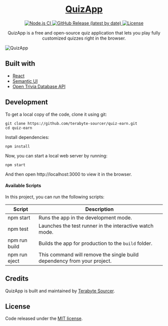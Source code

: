 <h1 align="center">
  <a href="https://terabyte-sourcer.github.io/quiz-earn/">
    QuizApp
  </a>
</h1>

<p align="center">
  <a href="https://github.com/terabyte-sourcer/quiz-earn/actions?query=workflow%3A%22Node.js+CI%22">
    <img src="https://github.com/terabyte-sourcer/quiz-earn/workflows/Node.js%20CI/badge.svg" alt="Node.js CI" />
  </a>
  <a href="https://github.com/terabyte-sourcer/quiz-earn/releases">
    <img src="https://img.shields.io/github/v/release/terabyte-sourcer/quiz-earn" alt="GitHub Release (latest by date)" />
  </a>
  <a href="https://github.com/terabyte-sourcer/quiz-earn/blob/master/LICENSE">
    <img src="https://img.shields.io/github/license/terabyte-sourcer/quiz-earn" alt="License" />
  </a>
</p>

<p align="center">
  QuizApp is a free and open-source quiz application that lets you play fully customized quizzes right in the browser.
</p>

![QuizApp](https://github.com/terabyte-sourcer/quiz-earn/assets/48409548/22e9696d-bab4-4aa5-a028-4a4f9ce71777)

## Built with

- [React](http://react.dev)
- [Semantic UI](https://semantic-ui.com)
- [Open Trivia Database API](https://opentdb.com/api_config.php)

## Development

To get a local copy of the code, clone it using git:

```
git clone https://github.com/terabyte-sourcer/quiz-earn.git
cd quiz-earn
```

Install dependencies:

```
npm install
```

Now, you can start a local web server by running:

```
npm start
```

And then open http://localhost:3000 to view it in the browser.

#### Available Scripts

In this project, you can run the following scripts:

| Script        | Description                                                             |
| ------------- | ----------------------------------------------------------------------- |
| npm start     | Runs the app in the development mode.                                   |
| npm test      | Launches the test runner in the interactive watch mode.                 |
| npm run build | Builds the app for production to the `build` folder.                    |
| npm run eject | This command will remove the single build dependency from your project. |

## Credits

QuizApp is built and maintained by [Terabyte Sourcer](https://terabyte-sourcer).

## License

Code released under the [MIT license](https://github.com/terabyte-sourcer/quiz-earn/blob/master/LICENSE).
